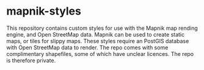 # mapnik-styles
This repository contains custom styles for use with the Mapnik map rending engine, and Open StreetMap data. Mapnik can be used to create static maps, or tiles for slippy maps. These styles require an PostGIS database with Open StreetMap data to render. The repo comes with some complimentary  shapefiles, some of which have unclear licences. The repo is therefore private.
